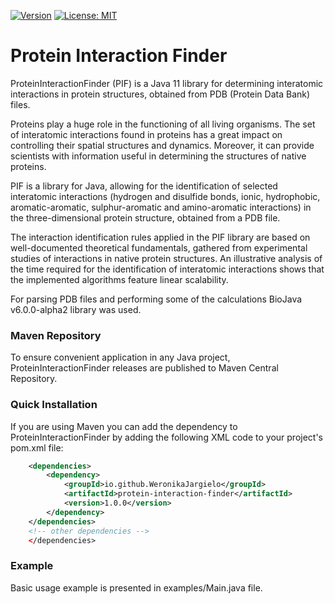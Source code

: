 [![Version](http://img.shields.io/badge/version-1.0.0-blue.svg?style=flat)](https://search.maven.org/artifact/io.github.WeronikaJargielo/protein-interaction-finder/1.0.0/jar)
[![License: MIT](https://img.shields.io/badge/License-MIT-yellow.svg)](https://github.com/WeronikaJargielo/protein-interaction-finder/blob/master/LICENSE)


# Protein Interaction Finder

ProteinInteractionFinder (PIF) is a Java 11 library for determining interatomic interactions in protein structures, obtained from PDB (Protein Data Bank) files.

Proteins play a huge role in the functioning of all living organisms.
The set of interatomic interactions found in proteins has a great impact on controlling their spatial structures and dynamics. Moreover, it can provide scientists with information useful in determining the structures of native proteins.

PIF is a library for Java, allowing for the identification of selected interatomic interactions (hydrogen and disulfide bonds, ionic, hydrophobic, aromatic-aromatic, sulphur-aromatic and amino-aromatic interactions) in the three-dimensional protein structure, obtained from a PDB file.

The interaction identification rules applied in the PIF library are based on well-documented theoretical fundamentals, gathered from experimental studies of interactions in native protein structures.
An illustrative analysis of the time required for the identification of interatomic interactions shows that the implemented algorithms feature linear scalability.

For parsing PDB files and performing some of the calculations BioJava v6.0.0-alpha2 library was used.


### Maven Repository
To ensure convenient application in any Java project, ProteinInteractionFinder releases are published to Maven Central Repository.


### Quick Installation

If you are using Maven you can add the dependency to ProteinInteractionFinder by adding the following XML code to your project's pom.xml file:

```xml
    <dependencies>
        <dependency>
            <groupId>io.github.WeronikaJargielo</groupId>
            <artifactId>protein-interaction-finder</artifactId>
            <version>1.0.0</version>
        </dependency>
    </dependencies>
    <!-- other dependencies -->
    </dependencies>
```


### Example

Basic usage example is presented in examples/Main.java file.
